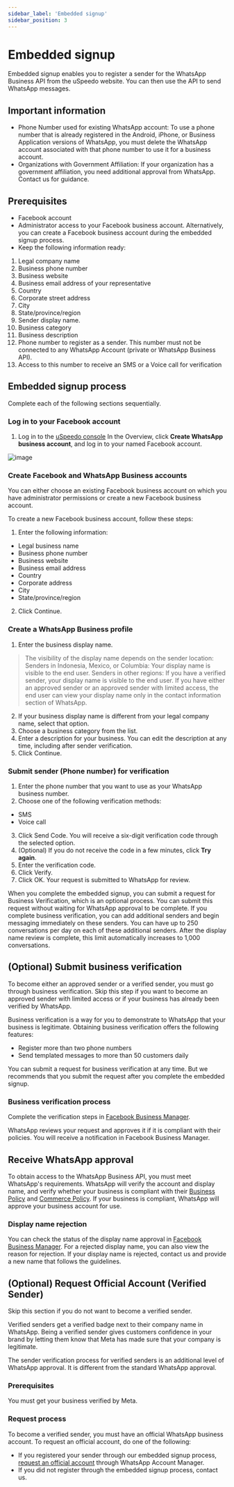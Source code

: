 ```yaml
---
sidebar_label: 'Embedded signup'
sidebar_position: 3
---
```


# Embedded signup
Embedded signup enables you to register a sender for the WhatsApp Business API from the uSpeedo website. You can then use the API to send WhatsApp messages.

## Important information

- Phone Number used for existing WhatsApp account: To use a phone number that is already registered in the Android, iPhone, or Business Application versions of WhatsApp, you must delete the WhatsApp account associated with that phone number to use it for a business account.
- Organizations with Government Affiliation: If your organization has a government affiliation, you need additional approval from WhatsApp. Contact us for guidance.

## Prerequisites

- Facebook account
- Administrator access to your Facebook business account. Alternatively, you can create a Facebook business account during the embedded signup process.
- Keep the following information ready:
1. Legal company name
2. Business phone number
3. Business website
4. Business email address of your representative
5. Country
6. Corporate street address
7. City
8. State/province/region
9. Sender display name.
10. Business category
11. Business description
12. Phone number to register as a sender. This number must not be connected to any WhatsApp Account (private or WhatsApp Business API). 
13. Access to this number to receive an SMS or a Voice call for verification

## Embedded signup process
Complete each of the following sections sequentially.

### Log in to your Facebook account
1. Log in to the [uSpeedo console](https://console.uspeedo.com/whatsapp/overview)
In the Overview, click **Create WhatsApp business account**, and log in to your named Facebook account.

![image](https://github.com/uSpeedo/product/assets/116861648/9c213c5a-ee4f-4f2e-bad1-6d410ed0979a)

### Create Facebook and WhatsApp Business accounts
You can either choose an existing Facebook business account on which you have administrator permissions or create a new Facebook business account.

To create a new Facebook business account, follow these steps:

1. Enter the following information:
- Legal business name
- Business phone number
- Business website
- Business email address
- Country
- Corporate address
- City
- State/province/region

2. Click Continue.

### Create a WhatsApp Business profile

1. Enter the business display name.
>  The visibility of the display name depends on the sender location:
>  Senders in Indonesia, Mexico, or Columbia: Your display name is visible to the end user.
>  Senders in other regions: If you have a verified sender, your display name is visible to the end user. If you have either an approved sender or an approved sender with limited access, the end user can view your display name only in the contact information section of WhatsApp.
2. If your business display name is different from your legal company name, select that option.
3. Choose a business category from the list.
4. Enter a description for your business. You can edit the description at any time, including after sender verification.
5. Click Continue.

### Submit sender (Phone number) for verification

1. Enter the phone number that you want to use as your WhatsApp business number.
2. Choose one of the following verification methods:
- SMS
- Voice call
3. Click Send Code. You will receive a six-digit verification code through the selected option.
4. (Optional) If you do not receive the code in a few minutes, click **Try again**.
5. Enter the verification code.
6. Click Verify.
7. Click OK.
Your request is submitted to WhatsApp for review.

When you complete the embedded signup, you can submit a request for Business Verification, which is an optional process. You can submit this request without waiting for WhatsApp approval to be complete. If you complete business verification, you can add additional senders and begin messaging immediately on these senders. You can have up to 250 conversations per day on each of these additional senders. After the display name review is complete, this limit automatically increases to 1,000 conversations.

## (Optional) Submit business verification
To become either an approved sender or a verified sender, you must go through business verification. Skip this step if you want to become an approved sender with limited access or if your business has already been verified by WhatsApp.

Business verification is a way for you to demonstrate to WhatsApp that your business is legitimate. Obtaining business verification offers the following features:

- Register more than two phone numbers
- Send templated messages to more than 50 customers daily

You can submit a request for business verification at any time. But we recommends that you submit the request after you complete the embedded signup.

### Business verification process

Complete the verification steps in [Facebook Business Manager](https://business.facebook.com/).

WhatsApp reviews your request and approves it if it is compliant with their policies. You will receive a notification in Facebook Business Manager.

## Receive WhatsApp approval
To obtain access to the WhatsApp Business API, you must meet WhatsApp's requirements. WhatsApp will verify the account and display name, and verify whether your business is compliant with their [Business Policy](https://www.whatsapp.com/legal/business-policy/) and [Commerce Policy](https://www.whatsapp.com/legal/commerce-policy/). If your business is compliant, WhatsApp will approve your business account for use.

### Display name rejection
You can check the status of the display name approval in [Facebook Business Manager](https://business.facebook.com/). For a rejected display name, you can also view the reason for rejection. If your display name is rejected, contact us and provide a new name that follows the guidelines. 

## (Optional) Request Official Account (Verified Sender)
Skip this section if you do not want to become a verified sender.

Verified senders get a verified badge next to their company name in WhatsApp. Being a verified sender gives customers confidence in your brand by letting them know that Meta has made sure that your company is legitimate.

The sender verification process for verified senders is an additional level of WhatsApp approval. It is different from the standard WhatsApp approval.

### Prerequisites
You must get your business verified by Meta.

### Request process
To become a verified sender, you must have an official WhatsApp business account. To request an official account, do one of the following:

- If you registered your sender through our embedded signup process, [request an official account](https://developers.facebook.com/docs/whatsapp/overview/business-accounts#official-business-account) through WhatsApp Account Manager. 
- If you did not register through the embedded signup process, contact us.
